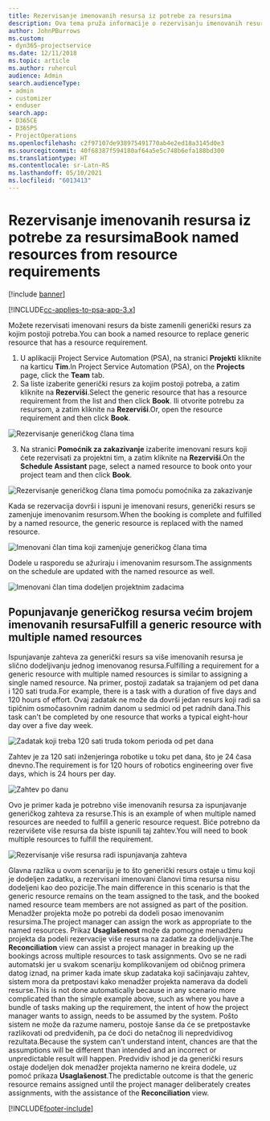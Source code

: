 ```yaml
---
title: Rezervisanje imenovanih resursa iz potrebe za resursima
description: Ova tema pruža informacije o rezervisanju imenovanih resursa u skladu sa potrebama za generičkim resursima.
author: JohnPBurrows
ms.custom:
- dyn365-projectservice
ms.date: 12/11/2018
ms.topic: article
ms.author: ruhercul
audience: Admin
search.audienceType:
- admin
- customizer
- enduser
search.app:
- D365CE
- D365PS
- ProjectOperations
ms.openlocfilehash: c2f97107de938975491770ab4e2ed18a3145d0e3
ms.sourcegitcommit: 40f68387f594180af64a5e5c748b6efa188bd300
ms.translationtype: HT
ms.contentlocale: sr-Latn-RS
ms.lasthandoff: 05/10/2021
ms.locfileid: "6013413"
---
```

# <a name="book-named-resources-from-resource-requirements"></a><span data-ttu-id="cdcdd-103">Rezervisanje imenovanih resursa iz potrebe za resursima</span><span class="sxs-lookup"><span data-stu-id="cdcdd-103">Book named resources from resource requirements</span></span>

[!include [banner](../includes/psa-now-project-operations.md)]

[!INCLUDE[cc-applies-to-psa-app-3.x](../includes/cc-applies-to-psa-app-3x.md)]

<span data-ttu-id="cdcdd-104">Možete rezervisati imenovani resurs da biste zamenili generički resurs za kojim postoji potreba.</span><span class="sxs-lookup"><span data-stu-id="cdcdd-104">You can book a named resource to replace generic resource that has a resource requirement.</span></span>

1. <span data-ttu-id="cdcdd-105">U aplikaciji Project Service Automation (PSA), na stranici **Projekti** kliknite na karticu **Tim**.</span><span class="sxs-lookup"><span data-stu-id="cdcdd-105">In Project Service Automation (PSA), on the **Projects** page, click the **Team** tab.</span></span>
2. <span data-ttu-id="cdcdd-106">Sa liste izaberite generički resurs za kojim postoji potreba, a zatim kliknite na **Rezerviši**.</span><span class="sxs-lookup"><span data-stu-id="cdcdd-106">Select the generic resource that has a resource requirement from the list and then click **Book**.</span></span> <span data-ttu-id="cdcdd-107">Ili otvorite potrebu za resursom, a zatim kliknite na **Rezerviši**.</span><span class="sxs-lookup"><span data-stu-id="cdcdd-107">Or, open the resource requirement and then click **Book**.</span></span>


![Rezervisanje generičkog člana tima](media/RM-how-to-14.png)


3. <span data-ttu-id="cdcdd-109">Na stranici **Pomoćnik za zakazivanje** izaberite imenovani resurs koji ćete rezervisati za projektni tim, a zatim kliknite na **Rezerviši**.</span><span class="sxs-lookup"><span data-stu-id="cdcdd-109">On the **Schedule Assistant** page, select a named resource to book onto your project team and then click **Book**.</span></span>

![Rezervisanje generičkog člana tima pomoću pomoćnika za zakazivanje](media/RM-how-to-15.png)

<span data-ttu-id="cdcdd-111">Kada se rezervacija dovrši i ispuni je imenovani resurs, generički resurs se zamenjuje imenovanim resursom.</span><span class="sxs-lookup"><span data-stu-id="cdcdd-111">When the booking is complete and fulfilled by a named resource, the generic resource is replaced with the named resource.</span></span>

![Imenovani član tima koji zamenjuje generičkog člana tima](media/RM-how-to-16.png)

<span data-ttu-id="cdcdd-113">Dodele u rasporedu se ažuriraju i imenovanim resursom.</span><span class="sxs-lookup"><span data-stu-id="cdcdd-113">The assignments on the schedule are updated with the named resource as well.</span></span>

![Imenovani član tima dodeljen projektnim zadacima](media/RM-how-to-17.png)

## <a name="fulfill-a-generic-resource-with-multiple-named-resources"></a><span data-ttu-id="cdcdd-115">Popunjavanje generičkog resursa većim brojem imenovanih resursa</span><span class="sxs-lookup"><span data-stu-id="cdcdd-115">Fulfill a generic resource with multiple named resources</span></span>
<span data-ttu-id="cdcdd-116">Ispunjavanje zahteva za generički resurs sa više imenovanih resursa je slično dodeljivanju jednog imenovanog resursa.</span><span class="sxs-lookup"><span data-stu-id="cdcdd-116">Fulfilling a requirement for a generic resource with multiple named resources is similar to assigning a single named resource.</span></span> <span data-ttu-id="cdcdd-117">Na primer, postoji zadatak sa trajanjem od pet dana i 120 sati truda.</span><span class="sxs-lookup"><span data-stu-id="cdcdd-117">For example, there is a task with a duration of five days and 120 hours of effort.</span></span> <span data-ttu-id="cdcdd-118">Ovaj zadatak ne može da dovrši jedan resurs koji radi sa tipičnim osmočasovnim radnim danom u sedmici od pet radnih dana.</span><span class="sxs-lookup"><span data-stu-id="cdcdd-118">This task can't be completed by one resource that works a typical eight-hour day over a five day week.</span></span> 

![Zadatak koji treba 120 sati truda tokom perioda od pet dana](media/RM-how-to-21.png)

<span data-ttu-id="cdcdd-120">Zahtev je za 120 sati inženjeringa robotike u toku pet dana, što je 24 časa dnevno.</span><span class="sxs-lookup"><span data-stu-id="cdcdd-120">The requirement is for 120 hours of robotics engineering over five days, which is 24 hours per day.</span></span>

![Zahtev po danu](media/RM-how-to-22.png)

<span data-ttu-id="cdcdd-122">Ovo je primer kada je potrebno više imenovanih resursa za ispunjavanje generičkog zahteva za resurse.</span><span class="sxs-lookup"><span data-stu-id="cdcdd-122">This is an example of when multiple named resources are needed to fulfill a generic resource request.</span></span> <span data-ttu-id="cdcdd-123">Biće potrebno da rezervišete više resursa da biste ispunili taj zahtev.</span><span class="sxs-lookup"><span data-stu-id="cdcdd-123">You will need to book multiple resources to fulfill the requirement.</span></span>

![Rezervisanje više resursa radi ispunjavanja zahteva](media/RM-how-to-23.png)

<span data-ttu-id="cdcdd-125">Glavna razlika u ovom scenariju je to što generički resurs ostaje u timu koji je dodeljen zadatku, a rezervisani imenovani članovi tima resursa nisu dodeljeni kao deo pozicije.</span><span class="sxs-lookup"><span data-stu-id="cdcdd-125">The main difference in this scenario is that the generic resource remains on the team assigned to the task, and the booked named resource team members are not assigned as part of the position.</span></span> <span data-ttu-id="cdcdd-126">Menadžer projekta može po potrebi da dodeli posao imenovanim resursima.</span><span class="sxs-lookup"><span data-stu-id="cdcdd-126">The project manager can assign the work as appropriate to the named resources.</span></span> <span data-ttu-id="cdcdd-127">Prikaz **Usaglašenost** može da pomogne menadžeru projekta da podeli rezervacije više resursa na zadatke za dodeljivanje.</span><span class="sxs-lookup"><span data-stu-id="cdcdd-127">The **Reconciliation** view can assist a project manager in breaking up the bookings across multiple resources to task assignments.</span></span> <span data-ttu-id="cdcdd-128">Ovo se ne radi automatski jer u svakom scenariju komplikovanijem od običnog primera datog iznad, na primer kada imate skup zadataka koji sačinjavaju zahtev, sistem mora da pretpostavi kako menadžer projekta namerava da dodeli resurse.</span><span class="sxs-lookup"><span data-stu-id="cdcdd-128">This is not done automatically because in any scenario more complicated than the simple example above, such as where you have a bundle of tasks making up the requirement, the intent of how the project manager wants to assign, needs to be assumed by the system.</span></span> <span data-ttu-id="cdcdd-129">Pošto sistem ne može da razume nameru, postoje šanse da će se pretpostavke razlikovati od predviđenih, pa će doći do netačnog ili nepredvidivog rezultata.</span><span class="sxs-lookup"><span data-stu-id="cdcdd-129">Because the system can't understand intent, chances are that the assumptions will be different than intended and an incorrect or unpredictable result will happen.</span></span> <span data-ttu-id="cdcdd-130">Predvidiv ishod je da generički resurs ostaje dodeljen dok menadžer projekta namerno ne kreira dodele, uz pomoć prikaza **Usaglašenost**.</span><span class="sxs-lookup"><span data-stu-id="cdcdd-130">The predictable outcome is that the generic resource remains assigned until the project manager deliberately creates assignments, with the assistance of the **Reconciliation** view.</span></span>




[!INCLUDE[footer-include](../includes/footer-banner.md)]